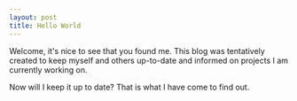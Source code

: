 ```yaml
---
layout: post
title: Hello World
---
```


Welcome, it's nice to see that you found me. 
This blog was tentatively created to keep myself and others up-to-date and informed on projects I am currently working on.

Now will I keep it up to date? That is what I have come to find out.  

